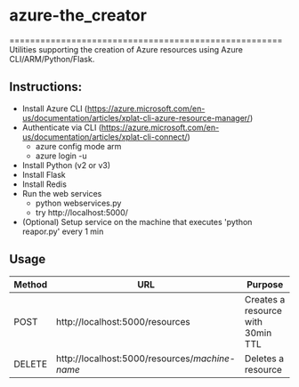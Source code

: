 # azure-the_creator
=====================================================
Utilities supporting the creation of Azure resources using Azure CLI/ARM/Python/Flask.

Instructions:
-------------

- Install Azure CLI (https://azure.microsoft.com/en-us/documentation/articles/xplat-cli-azure-resource-manager/)
- Authenticate via CLI (https://azure.microsoft.com/en-us/documentation/articles/xplat-cli-connect/)
	- azure config mode arm
	- azure login -u <username>
- Install Python (v2 or v3)
- Install Flask
- Install Redis
- Run the web services
	- python webservices.py
	- try http://localhost:5000/
- (Optional) Setup service on the machine that executes 'python reapor.py' every 1 min


Usage
----------------

| Method        | URL                                            | Purpose  |
| ------------- | ---------------------------------------------- | -------- |
| POST          | http://localhost:5000/resources                | Creates a resource with 30min TTL |
| DELETE        | http://localhost:5000/resources/*machine-name* | Deletes a resource |
